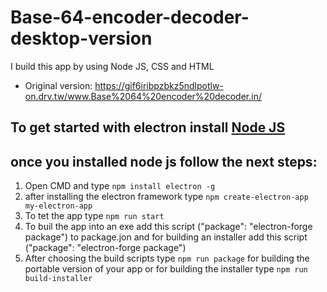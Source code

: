 # Base-64-encoder-decoder-desktop-version
 I build this app by using Node JS, CSS and HTML
* Original version: https://gif6iribpzbkz5ndlpotlw-on.drv.tw/www.Base%2064%20encoder%20decoder.in/
## To get started with electron install [Node JS](https://nodejs.org/en/download/)
## once you installed node js follow the next steps:
1. Open CMD and type `npm install electron -g`
2. after installing the electron framework type `npm create-electron-app my-electron-app`
3. To tet the app type `npm run start`
4. To buil the app into an exe add this script ("package": "electron-forge package") to package.jon and for building an installer add this script ("package": "electron-forge package")
5. After choosing the build scripts type `npm run package` for building the portable version of your app or for building the installer type `npm run build-installer`
